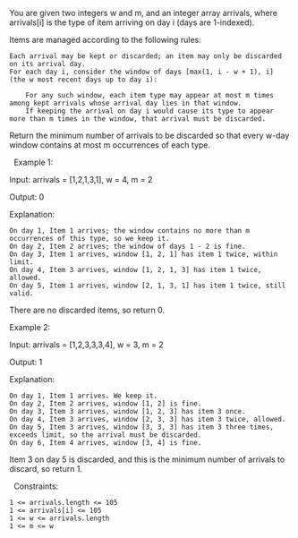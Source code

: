 You are given two integers w and m, and an integer array arrivals, where arrivals[i] is the type of item arriving on day i (days are 1-indexed).

Items are managed according to the following rules:


	Each arrival may be kept or discarded; an item may only be discarded on its arrival day.
	For each day i, consider the window of days [max(1, i - w + 1), i] (the w most recent days up to day i):
	
		For any such window, each item type may appear at most m times among kept arrivals whose arrival day lies in that window.
		If keeping the arrival on day i would cause its type to appear more than m times in the window, that arrival must be discarded.
	
	


Return the minimum number of arrivals to be discarded so that every w-day window contains at most m occurrences of each type.

 
Example 1:


Input: arrivals = [1,2,1,3,1], w = 4, m = 2

Output: 0

Explanation:


	On day 1, Item 1 arrives; the window contains no more than m occurrences of this type, so we keep it.
	On day 2, Item 2 arrives; the window of days 1 - 2 is fine.
	On day 3, Item 1 arrives, window [1, 2, 1] has item 1 twice, within limit.
	On day 4, Item 3 arrives, window [1, 2, 1, 3] has item 1 twice, allowed.
	On day 5, Item 1 arrives, window [2, 1, 3, 1] has item 1 twice, still valid.


There are no discarded items, so return 0.


Example 2:


Input: arrivals = [1,2,3,3,3,4], w = 3, m = 2

Output: 1

Explanation:


	On day 1, Item 1 arrives. We keep it.
	On day 2, Item 2 arrives, window [1, 2] is fine.
	On day 3, Item 3 arrives, window [1, 2, 3] has item 3 once.
	On day 4, Item 3 arrives, window [2, 3, 3] has item 3 twice, allowed.
	On day 5, Item 3 arrives, window [3, 3, 3] has item 3 three times, exceeds limit, so the arrival must be discarded.
	On day 6, Item 4 arrives, window [3, 4] is fine.


Item 3 on day 5 is discarded, and this is the minimum number of arrivals to discard, so return 1.


 
Constraints:


	1 <= arrivals.length <= 105
	1 <= arrivals[i] <= 105
	1 <= w <= arrivals.length
	1 <= m <= w

